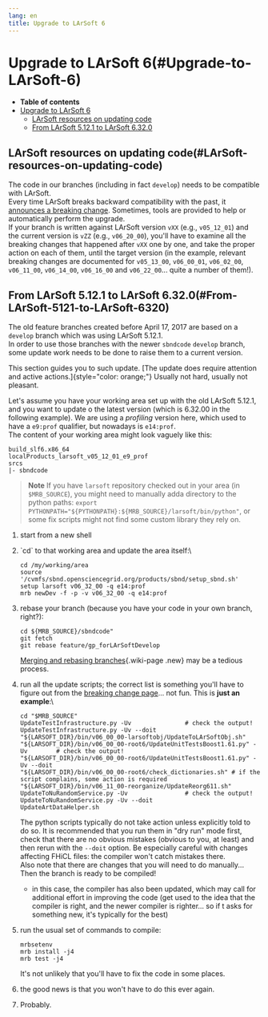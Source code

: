 ```yaml
---
lang: en
title: Upgrade to LArSoft 6
---
```




Upgrade to LArSoft 6(#Upgrade-to-LArSoft-6)
============================================================

-   **Table of contents**
-   [Upgrade to LArSoft 6](#Upgrade-to-LArSoft-6)
    -   [LArSoft resources on updating
        code](#LArSoft-resources-on-updating-code)
    -   [From LArSoft 5.12.1 to LArSoft
        6.32.0](#From-LArSoft-5121-to-LArSoft-6320)



LArSoft resources on updating code(#LArSoft-resources-on-updating-code) 
----------------------------------------------------------------------------------------

The code in our branches (including in fact `develop`) needs to be
compatible with LArSoft.\
Every time LArSoft breaks backward compatibility with the past, it
[announces a breaking change](Breaking_Changes.html).
Sometimes, tools are provided to help or automatically perform the
upgrade.\
If your branch is written against LArSoft version `vXX` (e.g.,
`v05_12_01`) and the current version is `vZZ` (e.g., `v06_20_00`),
you\'ll have to examine all the breaking changes that happened after
`vXX` one by one, and take the proper action on each of them, until the
target version (in the example, relevant breaking changes are documented
for `v05_13_00`, `v06_00_01`, `v06_02_00`, `v06_11_00`, `v06_14_00`,
`v06_16_00` and `v06_22_00`\... quite a number of them!).



From LArSoft 5.12.1 to LArSoft 6.32.0(#From-LArSoft-5121-to-LArSoft-6320) 
------------------------------------------------------------------------------------------

The old feature branches created before April 17, 2017 are based on a
`develop` branch which was using LArSoft 5.12.1.\
In order to use those branches with the newer `sbndcode` `develop`
branch, some update work needs to be done to raise them to a current
version.

This section guides you to such update. [The update does require
attention and active actions.]{style="color: orange;"} Usually not hard,
usually not pleasant.

Let\'s assume you have your working area set up with the old LArSoft
5.12.1, and you want to update o the latest version (which is 6.32.00 in
the following example). We are using a *profiling* version here, which
used to have a `e9:prof` qualifier, but nowadays is `e14:prof`.\
The content of your working area might look vaguely like this:

    build_slf6.x86_64
    localProducts_larsoft_v05_12_01_e9_prof
    srcs
    |- sbndcode

> **Note** If you have `larsoft` repository checked out in your area (in
> `$MRB_SOURCE`), you might need to manually adda directory to the
> python paths:
> `export PYTHONPATH="${PYTHONPATH}:${MRB_SOURCE}/larsoft/bin/python"`,
> or some fix scripts might not find some custom library they rely on.

1.  start from a new shell

2.  \`cd\` to that working area and update the area itself:\

        cd /my/working/area
        source '/cvmfs/sbnd.opensciencegrid.org/products/sbnd/setup_sbnd.sh'
        setup larsoft v06_32_00 -q e14:prof
        mrb newDev -f -p -v v06_32_00 -q e14:prof

3.  rebase your branch (because you have your code in your own branch,
    right?):

        cd ${MRB_SOURCE}/sbndcode" 
        git fetch
        git rebase feature/gp_forLArSoftDevelop

    [Merging and rebasing branches](Rebasing.html){.wiki-page .new} may
    be a tedious process.

4.  run all the update scripts; the correct list is something you\'ll
    have to figure out from the [breaking change
    page](Breaking_Changes.html)\... not fun. This is **just
    an example**:\

        cd "$MRB_SOURCE" 
        UpdateTestInfrastructure.py -Uv               # check the output!
        UpdateTestInfrastructure.py -Uv --doit
        "${LARSOFT_DIR}/bin/v06_00_00-larsoftobj/UpdateToLArSoftObj.sh" 
        "${LARSOFT_DIR}/bin/v06_00_00-root6/UpdateUnitTestsBoost1.61.py" -Uv        # check the output!
        "${LARSOFT_DIR}/bin/v06_00_00-root6/UpdateUnitTestsBoost1.61.py" -Uv --doit
        "${LARSOFT_DIR}/bin/v06_00_00-root6/check_dictionaries.sh" # if the script complains, some action is required
        "${LARSOFT_DIR}/bin/v06_11_00-reorganize/UpdateReorg611.sh" 
        UpdateToNuRandomService.py -Uv                # check the output!
        UpdateToNuRandomService.py -Uv --doit
        UpdateArtDataHelper.sh

    The python scripts typically do not take action unless explicitly
    told to do so. It is recommended that you run them in \"dry run\"
    mode first, check that there are no obvious mistakes (obvious to
    you, at least) and then rerun with the `--doit` option. Be
    especially careful with changes affecting FHiCL files: the compiler
    won\'t catch mistakes there.\
    Also note that there are changes that you will need to do
    manually\...\
    Then the branch is ready to be compiled!

    -   in this case, the compiler has also been updated, which may call
        for additional effort in improving the code (get used to the
        idea that the compiler is right, and the newer compiler is
        righter\... so if t asks for something new, it\'s typically for
        the best)

5.  run the usual set of commands to compile:

        mrbsetenv
        mrb install -j4
        mrb test -j4

    It\'s not unlikely that you\'ll have to fix the code in some places.

6.  the good news is that you won\'t have to do this ever again.

7.  Probably.
